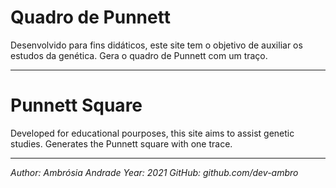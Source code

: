 # Quadro de Punnett

Desenvolvido para fins didáticos, este site tem o objetivo de auxiliar os estudos da genética. Gera o quadro de Punnett com um traço.

-------------------------------------------------------------

# Punnett Square

Developed for educational pourposes, this site aims to assist genetic studies. Generates the Punnett square with one trace.

-------------------------------------------------------------

*Author: Ambrósia Andrade*
*Year: 2021*
*GitHub: github.com/dev-ambro*
